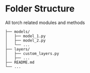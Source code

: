 # Folder Structure

All torch related modules and methods

```
├── models/
│   ├── model_1.py
│   ├── model_2.py
│   └── ...
├── layers/
│   ├── custom_layers.py
│   ├── ...
├── README.md
└── ...
```
